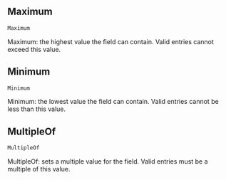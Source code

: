 ## Maximum

```cs
Maximum
```

Maximum: the highest value the field can contain. Valid entries cannot exceed this value.

## Minimum

```cs
Minimum
```

Minimum: the lowest value the field can contain. Valid entries cannot be less than this value.

## MultipleOf

```cs
MultipleOf
```

MultipleOf: sets a multiple value for the field. Valid entries must be a multiple of this value.

